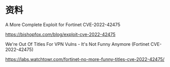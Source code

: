 # 资料

A More Complete Exploit for Fortinet CVE-2022-42475

https://bishopfox.com/blog/exploit-cve-2022-42475

We're Out Of Titles For VPN Vulns - It's Not Funny Anymore (Fortinet CVE-2022-42475)

https://labs.watchtowr.com/fortinet-no-more-funny-titles-cve-2022-42475/